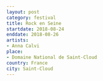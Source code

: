 ```yaml
---
layout: post
category: festival
title: Rock en Seine
startdate: 2018-08-24
enddate: 2018-08-26
artists: 
- Anna Calvi
place: 
- Domaine National de Saint-Cloud
country: France
city: Saint-Cloud
---
```


